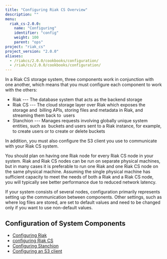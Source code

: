 ```yaml
---
title: "Configuring Riak CS Overview"
description: ""
menu:
  riak_cs-2.0.0:
    name: "Configuring"
    identifier: "config"
    weight: 100
    parent: "ops"
project: "riak_cs"
project_version: "2.0.0"
aliases:
  - /riakcs/2.0.0/cookbooks/configuration/
  - /riak/cs/2.0.0/cookbooks/configuration/
---
```


In a Riak CS storage system, three components work in conjunction with one another, which means that you must configure each component to work with the others:

* Riak --- The database system that acts as the backend storage
* Riak CS --- The cloud storage layer over Riak which exposes the storage and  billing APIs, storing files and metadata in Riak, and streaming them back to  users
* Stanchion --- Manages requests involving globally unique system entities, such as  buckets and users sent to a Riak instance, for example, to create users or to create or delete buckets

In addition, you must also configure the S3 client you use to communicate with your Riak CS system.

You should plan on having one Riak node for every Riak CS node in your system. Riak and Riak CS nodes can be run on separate physical machines, but in many cases it is preferable to run one Riak and one Riak CS node on the same physical machine. Assuming the single physical machine has sufficient capacity to meet the needs of both a Riak and a Riak CS node, you will typically see better performance due to reduced network latency.

If your system consists of several nodes, configuration primarily represents setting up the communication between components. Other settings, such as where log files are stored, are set to default values and need to be changed only if you want to use non-default values.

## Configuration of System Components

* [Configuring Riak](/riak/cs/2.0.0/cookbooks/configuration/riak-for-cs)
* [configuring Riak CS](/riak/cs/2.0.0/cookbooks/configuration/riak-cs)
* [Configuring Stanchion](/riak/cs/2.0.0/cookbooks/configuration/stanchion)
* [Configuring an S3 client](/riak/cs/2.0.0/cookbooks/configuration/s3-client)
